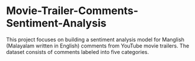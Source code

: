 # Movie-Trailer-Comments-Sentiment-Analysis
This project focuses on building a sentiment analysis model for Manglish (Malayalam written in English) comments from YouTube movie trailers. The dataset consists of comments labeled into five categories.
